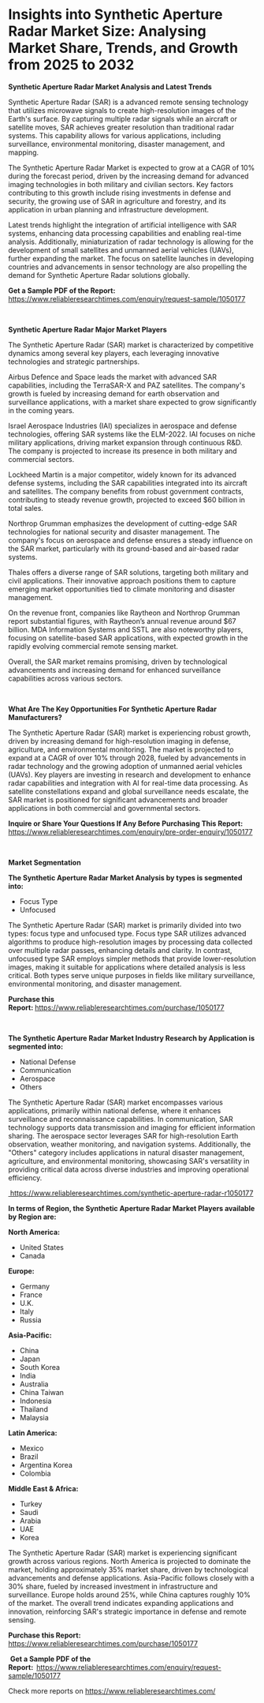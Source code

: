 <p><h1>Insights into Synthetic Aperture Radar Market Size: Analysing Market Share, Trends, and Growth from 2025 to 2032</h1></p><p><strong>Synthetic Aperture Radar Market Analysis and Latest Trends</strong></p>
<p><p>Synthetic Aperture Radar (SAR) is a advanced remote sensing technology that utilizes microwave signals to create high-resolution images of the Earth's surface. By capturing multiple radar signals while an aircraft or satellite moves, SAR achieves greater resolution than traditional radar systems. This capability allows for various applications, including surveillance, environmental monitoring, disaster management, and mapping.</p><p>The Synthetic Aperture Radar Market is expected to grow at a CAGR of 10% during the forecast period, driven by the increasing demand for advanced imaging technologies in both military and civilian sectors. Key factors contributing to this growth include rising investments in defense and security, the growing use of SAR in agriculture and forestry, and its application in urban planning and infrastructure development. </p><p>Latest trends highlight the integration of artificial intelligence with SAR systems, enhancing data processing capabilities and enabling real-time analysis. Additionally, miniaturization of radar technology is allowing for the development of small satellites and unmanned aerial vehicles (UAVs), further expanding the market. The focus on satellite launches in developing countries and advancements in sensor technology are also propelling the demand for Synthetic Aperture Radar solutions globally.</p></p>
<p><strong>Get a Sample PDF of the Report:&nbsp;</strong> <a href="https://www.reliableresearchtimes.com/enquiry/request-sample/1050177?utm_campaign=3551&utm_medium=2&utm_source=Github&utm_content=ia&utm_term=10042025&utm_id=synthetic-aperture-radar">https://www.reliableresearchtimes.com/enquiry/request-sample/1050177</a></p>
<p>&nbsp;</p>
<p><strong>Synthetic Aperture Radar Major Market Players</strong></p>
<p><p>The Synthetic Aperture Radar (SAR) market is characterized by competitive dynamics among several key players, each leveraging innovative technologies and strategic partnerships.</p><p>Airbus Defence and Space leads the market with advanced SAR capabilities, including the TerraSAR-X and PAZ satellites. The company's growth is fueled by increasing demand for earth observation and surveillance applications, with a market share expected to grow significantly in the coming years.</p><p>Israel Aerospace Industries (IAI) specializes in aerospace and defense technologies, offering SAR systems like the ELM-2022. IAI focuses on niche military applications, driving market expansion through continuous R&D. The company is projected to increase its presence in both military and commercial sectors.</p><p>Lockheed Martin is a major competitor, widely known for its advanced defense systems, including the SAR capabilities integrated into its aircraft and satellites. The company benefits from robust government contracts, contributing to steady revenue growth, projected to exceed $60 billion in total sales.</p><p>Northrop Grumman emphasizes the development of cutting-edge SAR technologies for national security and disaster management. The company's focus on aerospace and defense ensures a steady influence on the SAR market, particularly with its ground-based and air-based radar systems.</p><p>Thales offers a diverse range of SAR solutions, targeting both military and civil applications. Their innovative approach positions them to capture emerging market opportunities tied to climate monitoring and disaster management.</p><p>On the revenue front, companies like Raytheon and Northrop Grumman report substantial figures, with Raytheon’s annual revenue around $67 billion. MDA Information Systems and SSTL are also noteworthy players, focusing on satellite-based SAR applications, with expected growth in the rapidly evolving commercial remote sensing market.</p><p>Overall, the SAR market remains promising, driven by technological advancements and increasing demand for enhanced surveillance capabilities across various sectors.</p></p>
<p>&nbsp;</p>
<p><strong>What Are The Key Opportunities For Synthetic Aperture Radar Manufacturers?</strong></p>
<p><p>The Synthetic Aperture Radar (SAR) market is experiencing robust growth, driven by increasing demand for high-resolution imaging in defense, agriculture, and environmental monitoring. The market is projected to expand at a CAGR of over 10% through 2028, fueled by advancements in radar technology and the growing adoption of unmanned aerial vehicles (UAVs). Key players are investing in research and development to enhance radar capabilities and integration with AI for real-time data processing. As satellite constellations expand and global surveillance needs escalate, the SAR market is positioned for significant advancements and broader applications in both commercial and governmental sectors.</p></p>
<p><strong>Inquire or Share Your Questions If Any Before Purchasing This Report:</strong> <a href="https://www.reliableresearchtimes.com/enquiry/pre-order-enquiry/1050177?utm_campaign=3551&utm_medium=2&utm_source=Github&utm_content=ia&utm_term=10042025&utm_id=synthetic-aperture-radar">https://www.reliableresearchtimes.com/enquiry/pre-order-enquiry/1050177</a></p>
<p>&nbsp;</p>
<p><strong>Market Segmentation</strong></p>
<p><strong>The Synthetic Aperture Radar Market Analysis by types is segmented into:</strong></p>
<p><ul><li>Focus Type</li><li>Unfocused</li></ul></p>
<p><p>The Synthetic Aperture Radar (SAR) market is primarily divided into two types: focus type and unfocused type. Focus type SAR utilizes advanced algorithms to produce high-resolution images by processing data collected over multiple radar passes, enhancing details and clarity. In contrast, unfocused type SAR employs simpler methods that provide lower-resolution images, making it suitable for applications where detailed analysis is less critical. Both types serve unique purposes in fields like military surveillance, environmental monitoring, and disaster management.</p></p>
<p><strong>Purchase this Report:&nbsp;</strong><a href="https://www.reliableresearchtimes.com/purchase/1050177?utm_campaign=3551&utm_medium=2&utm_source=Github&utm_content=ia&utm_term=10042025&utm_id=synthetic-aperture-radar">https://www.reliableresearchtimes.com/purchase/1050177</a></p>
<p>&nbsp;</p>
<p><strong>The Synthetic Aperture Radar Market Industry Research by Application is segmented into:</strong></p>
<p><ul><li>National Defense</li><li>Communication</li><li>Aerospace</li><li>Others</li></ul></p>
<p><p>The Synthetic Aperture Radar (SAR) market encompasses various applications, primarily within national defense, where it enhances surveillance and reconnaissance capabilities. In communication, SAR technology supports data transmission and imaging for efficient information sharing. The aerospace sector leverages SAR for high-resolution Earth observation, weather monitoring, and navigation systems. Additionally, the "Others" category includes applications in natural disaster management, agriculture, and environmental monitoring, showcasing SAR's versatility in providing critical data across diverse industries and improving operational efficiency.</p></p>
<p><a href="https://www.reliableresearchtimes.com/synthetic-aperture-radar-r1050177?utm_campaign=3551&utm_medium=2&utm_source=Github&utm_content=ia&utm_term=10042025&utm_id=synthetic-aperture-radar">&nbsp;https://www.reliableresearchtimes.com/synthetic-aperture-radar-r1050177</a></p>
<p><strong>In terms of Region, the Synthetic Aperture Radar Market Players available by Region are:</strong></p>
<p>
    <p> <strong> North America: </strong>
        <ul>
            <li>United States</li>
            <li>Canada</li>
        </ul>
        </p> 
    <p> <strong> Europe: </strong>
        <ul>
            <li>Germany</li>
            <li>France</li>
            <li>U.K.</li>
            <li>Italy</li>
            <li>Russia</li>
        </ul>
        </p> 
    <p> <strong> Asia-Pacific: </strong>
        <ul>
            <li>China</li>
            <li>Japan</li>
            <li>South Korea</li>
            <li>India</li>
            <li>Australia</li>
            <li>China Taiwan</li>
            <li>Indonesia</li>
            <li>Thailand</li>
            <li>Malaysia</li>
        </ul>
        </p> 
    <p> <strong> Latin America: </strong>
        <ul>
            <li>Mexico</li>
            <li>Brazil</li>
            <li>Argentina Korea</li>
            <li>Colombia</li>
        </ul>
        </p> 
    <p> <strong> Middle East & Africa: </strong>
        <ul>
            <li>Turkey</li>
            <li>Saudi</li>
            <li>Arabia</li>
            <li>UAE</li>
            <li>Korea</li>
        </ul>
    </p>
    </p>
<p><p>The Synthetic Aperture Radar (SAR) market is experiencing significant growth across various regions. North America is projected to dominate the market, holding approximately 35% market share, driven by technological advancements and defense applications. Asia-Pacific follows closely with a 30% share, fueled by increased investment in infrastructure and surveillance. Europe holds around 25%, while China captures roughly 10% of the market. The overall trend indicates expanding applications and innovation, reinforcing SAR's strategic importance in defense and remote sensing.</p></p>
<p><strong>Purchase this Report: </strong><a href="https://www.reliableresearchtimes.com/purchase/1050177?utm_campaign=3551&utm_medium=2&utm_source=Github&utm_content=ia&utm_term=10042025&utm_id=synthetic-aperture-radar">https://www.reliableresearchtimes.com/purchase/1050177</a></p>
<p>&nbsp;<strong>Get a Sample PDF of the Report:&nbsp;&nbsp;</strong><a href="https://www.reliableresearchtimes.com/enquiry/request-sample/1050177?utm_campaign=3551&utm_medium=2&utm_source=Github&utm_content=ia&utm_term=10042025&utm_id=synthetic-aperture-radar">https://www.reliableresearchtimes.com/enquiry/request-sample/1050177</a></p>
<p><strong></strong></p>
<p>Check more reports on <a href="https://www.reliableresearchtimes.com/?utm_campaign=3551&utm_medium=2&utm_source=Github&utm_content=ia&utm_term=10042025&utm_id=synthetic-aperture-radar">https://www.reliableresearchtimes.com/</a></p>